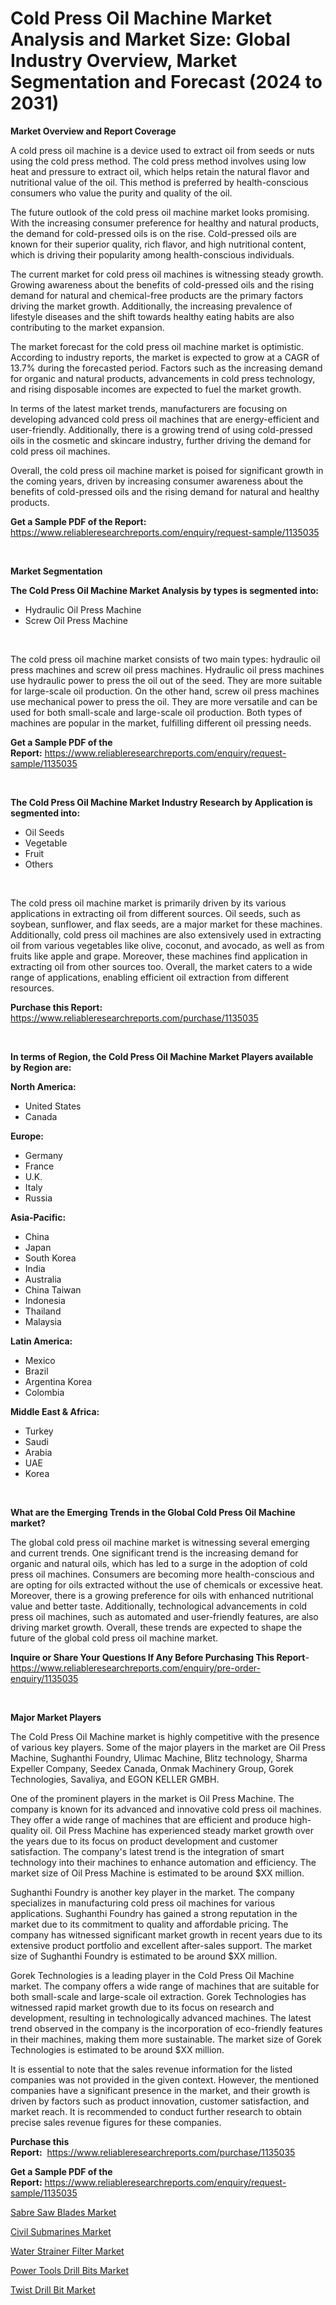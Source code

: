 <p><h1>Cold Press Oil Machine Market Analysis and Market Size: Global Industry Overview, Market Segmentation and Forecast (2024 to 2031)</h1></p><p><strong>Market Overview and Report Coverage</strong></p>
<p><p>A cold press oil machine is a device used to extract oil from seeds or nuts using the cold press method. The cold press method involves using low heat and pressure to extract oil, which helps retain the natural flavor and nutritional value of the oil. This method is preferred by health-conscious consumers who value the purity and quality of the oil.</p><p>The future outlook of the cold press oil machine market looks promising. With the increasing consumer preference for healthy and natural products, the demand for cold-pressed oils is on the rise. Cold-pressed oils are known for their superior quality, rich flavor, and high nutritional content, which is driving their popularity among health-conscious individuals.</p><p>The current market for cold press oil machines is witnessing steady growth. Growing awareness about the benefits of cold-pressed oils and the rising demand for natural and chemical-free products are the primary factors driving the market growth. Additionally, the increasing prevalence of lifestyle diseases and the shift towards healthy eating habits are also contributing to the market expansion.</p><p>The market forecast for the cold press oil machine market is optimistic. According to industry reports, the market is expected to grow at a CAGR of 13.7% during the forecasted period. Factors such as the increasing demand for organic and natural products, advancements in cold press technology, and rising disposable incomes are expected to fuel the market growth.</p><p>In terms of the latest market trends, manufacturers are focusing on developing advanced cold press oil machines that are energy-efficient and user-friendly. Additionally, there is a growing trend of using cold-pressed oils in the cosmetic and skincare industry, further driving the demand for cold press oil machines.</p><p>Overall, the cold press oil machine market is poised for significant growth in the coming years, driven by increasing consumer awareness about the benefits of cold-pressed oils and the rising demand for natural and healthy products.</p></p>
<p><strong>Get a Sample PDF of the Report:</strong> <a href="https://www.reliableresearchreports.com/enquiry/request-sample/1135035">https://www.reliableresearchreports.com/enquiry/request-sample/1135035</a></p>
<p>&nbsp;</p>
<p><strong>Market Segmentation</strong></p>
<p><strong>The Cold Press Oil Machine Market Analysis by types is segmented into:</strong></p>
<p><ul><li>Hydraulic Oil Press Machine</li><li>Screw Oil Press Machine</li></ul></p>
<p>&nbsp;</p>
<p><p>The cold press oil machine market consists of two main types: hydraulic oil press machines and screw oil press machines. Hydraulic oil press machines use hydraulic power to press the oil out of the seed. They are more suitable for large-scale oil production. On the other hand, screw oil press machines use mechanical power to press the oil. They are more versatile and can be used for both small-scale and large-scale oil production. Both types of machines are popular in the market, fulfilling different oil pressing needs.</p></p>
<p><strong>Get a Sample PDF of the Report:</strong>&nbsp;<a href="https://www.reliableresearchreports.com/enquiry/request-sample/1135035">https://www.reliableresearchreports.com/enquiry/request-sample/1135035</a></p>
<p>&nbsp;</p>
<p><strong>The Cold Press Oil Machine Market Industry Research by Application is segmented into:</strong></p>
<p><ul><li>Oil Seeds</li><li>Vegetable</li><li>Fruit</li><li>Others</li></ul></p>
<p>&nbsp;</p>
<p><p>The cold press oil machine market is primarily driven by its various applications in extracting oil from different sources. Oil seeds, such as soybean, sunflower, and flax seeds, are a major market for these machines. Additionally, cold press oil machines are also extensively used in extracting oil from various vegetables like olive, coconut, and avocado, as well as from fruits like apple and grape. Moreover, these machines find application in extracting oil from other sources too. Overall, the market caters to a wide range of applications, enabling efficient oil extraction from different resources.</p></p>
<p><strong>Purchase this Report:</strong>&nbsp; <a href="https://www.reliableresearchreports.com/purchase/1135035">https://www.reliableresearchreports.com/purchase/1135035</a></p>
<p>&nbsp;</p>
<p><strong>In terms of Region, the Cold Press Oil Machine Market Players available by Region are:</strong></p>
<p>
    <p> <strong> North America: </strong>
        <ul>
            <li>United States</li>
            <li>Canada</li>
        </ul>
        </p> 
    <p> <strong> Europe: </strong>
        <ul>
            <li>Germany</li>
            <li>France</li>
            <li>U.K.</li>
            <li>Italy</li>
            <li>Russia</li>
        </ul>
        </p> 
    <p> <strong> Asia-Pacific: </strong>
        <ul>
            <li>China</li>
            <li>Japan</li>
            <li>South Korea</li>
            <li>India</li>
            <li>Australia</li>
            <li>China Taiwan</li>
            <li>Indonesia</li>
            <li>Thailand</li>
            <li>Malaysia</li>
        </ul>
        </p> 
    <p> <strong> Latin America: </strong>
        <ul>
            <li>Mexico</li>
            <li>Brazil</li>
            <li>Argentina Korea</li>
            <li>Colombia</li>
        </ul>
        </p> 
    <p> <strong> Middle East & Africa: </strong>
        <ul>
            <li>Turkey</li>
            <li>Saudi</li>
            <li>Arabia</li>
            <li>UAE</li>
            <li>Korea</li>
        </ul>
    </p>
    </p>
<p>&nbsp;</p>
<p><strong>What are the Emerging Trends in the Global Cold Press Oil Machine market?</strong></p>
<p><p>The global cold press oil machine market is witnessing several emerging and current trends. One significant trend is the increasing demand for organic and natural oils, which has led to a surge in the adoption of cold press oil machines. Consumers are becoming more health-conscious and are opting for oils extracted without the use of chemicals or excessive heat. Moreover, there is a growing preference for oils with enhanced nutritional value and better taste. Additionally, technological advancements in cold press oil machines, such as automated and user-friendly features, are also driving market growth. Overall, these trends are expected to shape the future of the global cold press oil machine market.</p></p>
<p><strong>Inquire or Share Your Questions If Any Before Purchasing This Report</strong>- <a href="https://www.reliableresearchreports.com/enquiry/pre-order-enquiry/1135035">https://www.reliableresearchreports.com/enquiry/pre-order-enquiry/1135035</a></p>
<p>&nbsp;</p>
<p><strong>Major Market Players</strong></p>
<p><p>The Cold Press Oil Machine market is highly competitive with the presence of various key players. Some of the major players in the market are Oil Press Machine, Sughanthi Foundry, Ulimac Machine, Blitz technology, Sharma Expeller Company, Seedex Canada, Onmak Machinery Group, Gorek Technologies, Savaliya, and EGON KELLER GMBH.</p><p>One of the prominent players in the market is Oil Press Machine. The company is known for its advanced and innovative cold press oil machines. They offer a wide range of machines that are efficient and produce high-quality oil. Oil Press Machine has experienced steady market growth over the years due to its focus on product development and customer satisfaction. The company's latest trend is the integration of smart technology into their machines to enhance automation and efficiency. The market size of Oil Press Machine is estimated to be around $XX million.</p><p>Sughanthi Foundry is another key player in the market. The company specializes in manufacturing cold press oil machines for various applications. Sughanthi Foundry has gained a strong reputation in the market due to its commitment to quality and affordable pricing. The company has witnessed significant market growth in recent years due to its extensive product portfolio and excellent after-sales support. The market size of Sughanthi Foundry is estimated to be around $XX million.</p><p>Gorek Technologies is a leading player in the Cold Press Oil Machine market. The company offers a wide range of machines that are suitable for both small-scale and large-scale oil extraction. Gorek Technologies has witnessed rapid market growth due to its focus on research and development, resulting in technologically advanced machines. The latest trend observed in the company is the incorporation of eco-friendly features in their machines, making them more sustainable. The market size of Gorek Technologies is estimated to be around $XX million.</p><p>It is essential to note that the sales revenue information for the listed companies was not provided in the given context. However, the mentioned companies have a significant presence in the market, and their growth is driven by factors such as product innovation, customer satisfaction, and market reach. It is recommended to conduct further research to obtain precise sales revenue figures for these companies.</p></p>
<p><strong>Purchase this Report:</strong>&nbsp;&nbsp;<a href="https://www.reliableresearchreports.com/purchase/1135035">https://www.reliableresearchreports.com/purchase/1135035</a></p>
<p></p>
<p><strong>Get a Sample PDF of the Report:</strong>&nbsp;<a href="https://www.reliableresearchreports.com/enquiry/request-sample/1135035">https://www.reliableresearchreports.com/enquiry/request-sample/1135035</a></p>
<p><p><a href="https://github.com/mharielmesa/Market-Research-Report-List-1/blob/main/sabre-saw-blades-market.md">Sabre Saw Blades Market</a></p><p><a href="https://github.com/zeberleansnyderallisonwjfli/Market-Research-Report-List-1/blob/main/civil-submarines-market.md">Civil Submarines Market</a></p><p><a href="https://github.com/nicoletavirag/Market-Research-Report-List-1/blob/main/water-strainer-filter-market.md">Water Strainer Filter Market</a></p><p><a href="https://github.com/changoleonlaverguenzanoexiste/Market-Research-Report-List-1/blob/main/power-tools-drill-bits-market.md">Power Tools Drill Bits Market</a></p><p><a href="https://github.com/wwwkeltoum/Market-Research-Report-List-1/blob/main/twist-drill-bit-market.md">Twist Drill Bit Market</a></p></p>